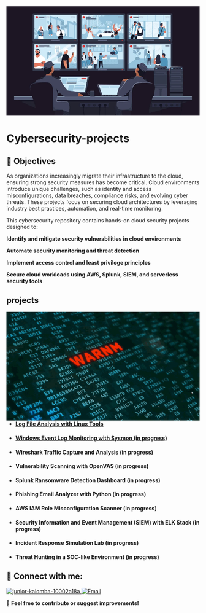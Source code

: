 <img   width="1000" src="https://github.com/Juniorklb/Cybersecurity-projects-/blob/f74a3c8067a92d5d823201808144075a04ef829c/images/cyber-defense-breach.webp">

<p align="center">
  
# Cybersecurity-projects
## 🎯 Objectives
As organizations increasingly migrate their infrastructure to the cloud, ensuring strong security measures has become critical. Cloud environments introduce unique challenges, such as identity and access misconfigurations, data breaches, compliance risks, and evolving cyber threats. These projects focus on securing cloud architectures by leveraging industry best practices, automation, and real-time monitoring.

This cybersecurity repository contains hands-on cloud security projects designed to:

**Identify and mitigate security vulnerabilities in cloud environments**

**Automate security monitoring and threat detection**

**Implement access control and least privilege principles**

**Secure cloud workloads using AWS, Splunk, SIEM, and serverless security tools**




## projects

<img align="right" alt="Coding" width="600" src="https://github.com/Juniorklb/Cybersecurity-projects-/blob/d776aadf8b02f4f423ec87030434a65dd06a3f5a/images/Hack.gif">

- <h4><a href="https://github.com/Juniorklb/Log-File-Analysis-with-Linux-Tools"> Log File Analysis with Linux Tools</h4>

- <h4><a href="Windows-Event-Log-Monitoring-with-Sysmon"> Windows Event Log Monitoring with Sysmon (in progress)</h4>

- <h4><a "href=""> Wireshark Traffic Capture and Analysis (in progress) </h4>

- <h4><a "href=""> Vulnerability Scanning with OpenVAS (in progress)</h4>

- <h4><a "href=""> Splunk Ransomware Detection Dashboard (in progress)</h4>

- <h4><a "href=""> Phishing Email Analyzer with Python (in progress)</h4>

- <h4><a "href=""> AWS IAM Role Misconfiguration Scanner (in progress)</h4>

- <h4><a "href=""> Security Information and Event Management (SIEM) with ELK Stack (in progress)</h4>

- <h4><a "href=""> Incident Response Simulation Lab  (in progress)</h4>

- <h4><a "href=""> Threat Hunting in a SOC-like Environment  (in progress)</h4>


<h2>👥 Connect with me:</h2>

<p align="left">
  <a href="https://www.linkedin.com/in/junior-kalomba-10002a18a/" target="_blank">
    <img src="https://raw.githubusercontent.com/rahuldkjain/github-profile-readme-generator/master/src/images/icons/Social/linked-in-alt.svg" alt="junior-kalomba-10002a18a" height="30" width="40"/>  
    
  </a>
  <a href="mailto:jrkalomba@gmail.com" target="_blank">
  <img  src="https://upload.wikimedia.org/wikipedia/commons/4/4e/Mail_%28iOS%29.svg" alt="Email" height="30" width="40"/>
</a>
</p>



[linkedin]: https://linkedin.com/in/Juniorkalomba

**🔗 Feel free to contribute or suggest improvements!**



